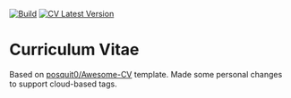 [![Build](https://github.com/bphenriques/curriculum-vitae/actions/workflows/build.yml/badge.svg?branch=master)](https://github.com/bphenriques/curriculum-vitae/actions/workflows/build.yml)
[![CV Latest Version](https://img.shields.io/badge/Download-Latest-green)](https://github.com/bphenriques/curriculum-vitae/releases/latest/download/bruno-henriques-cv.pdf)

# Curriculum Vitae

Based on [posquit0/Awesome-CV](https://github.com/posquit0/Awesome-CV) template. Made some personal changes to support cloud-based tags.
